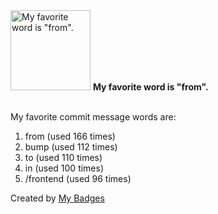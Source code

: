 <img src="https://my-badges.github.io/my-badges/favorite-word.png" alt="My favorite word is &quot;from&quot;." title="My favorite word is &quot;from&quot;." width="128">
<strong>My favorite word is &quot;from&quot;.</strong>
<br><br>

My favorite commit message words are:

1. from (used 166 times)
2. bump (used 112 times)
3. to (used 110 times)
4. in (used 100 times)
5. /frontend (used 96 times)


Created by <a href="https://github.com/my-badges/my-badges">My Badges</a>